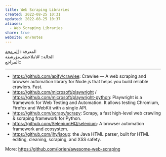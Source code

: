 ```yaml
---  
title: Web Scraping Libraries  
created: 2022-08-25 10:31  
updated: 2022-08-25 10:37  
aliases:  
  - Web Scraping Libraries  
share: true  
website: en/notes  
---  
```

  
المعرفة:: [البرمجة](%D8%A7%D9%84%D8%A8%D8%B1%D9%85%D8%AC%D8%A9)  
الحالة:: #\ملاحظة_مؤرشفة  
المراجع::  
  
---  
  
- <https://github.com/apify/crawlee>: Crawlee — A web scraping and browser automation library for Node.js that helps you build reliable crawlers. Fast.  
- <https://github.com/microsoft/playwright> / <https://github.com/microsoft/playwright-python>: Playwright is a framework for Web Testing and Automation. It allows testing Chromium, Firefox and WebKit with a single API.  
- <https://github.com/scrapy/scrapy>: Scrapy, a fast high-level web crawling & scraping framework for Python.  
- <https://github.com/SeleniumHQ/selenium>: A browser automation framework and ecosystem.  
- <https://github.com/jhy/jsoup>: the Java HTML parser, built for HTML editing, cleaning, scraping, and XSS safety.  
  
More: <https://github.com/lorien/awesome-web-scraping>  
